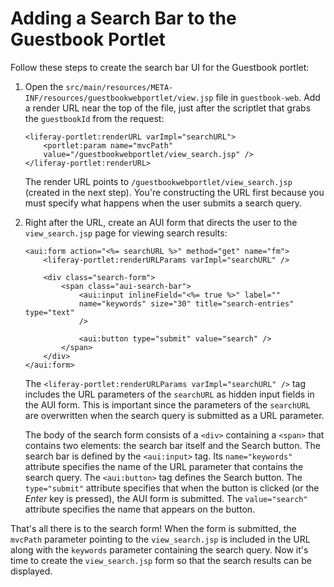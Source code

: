 # Adding a Search Bar to the Guestbook Portlet [](id=adding-a-search-bar-to-the-guestbook-portlet)

Follow these steps to create the search bar UI for the Guestbook portlet:

1.  Open the `src/main/resources/META-INF/resources/guestbookwebportlet/view.jsp`
    file in `guestbook-web`. Add a render URL near the top of the
    file, just after the scriptlet that grabs the `guestbookId` from the
    request:

        <liferay-portlet:renderURL varImpl="searchURL">
            <portlet:param name="mvcPath" 
            value="/guestbookwebportlet/view_search.jsp" />
        </liferay-portlet:renderURL>

    The render URL points to `/guestbookwebportlet/view_search.jsp` (created in
    the next step). You're constructing the URL first because you must specify
    what happens when the user submits a search query. 

2.  Right after the URL, create an AUI form that directs the user to the
    `view_search.jsp` page for viewing search results:

        <aui:form action="<%= searchURL %>" method="get" name="fm">
            <liferay-portlet:renderURLParams varImpl="searchURL" />

            <div class="search-form">
                <span class="aui-search-bar">
                    <aui:input inlineField="<%= true %>" label="" 
                    name="keywords" size="30" title="search-entries" type="text"
                    />

                    <aui:button type="submit" value="search" />
                </span>
            </div>
        </aui:form>

    The `<liferay-portlet:renderURLParams varImpl="searchURL" />` tag includes
    the URL parameters of the `searchURL` as hidden input fields in the AUI
    form. This is important since the parameters of the `searchURL` are
    overwritten when the search query is submitted as a URL parameter.

    The body of the search form consists of a `<div>` containing a `<span>` that
    contains two elements: the search bar itself and the Search button. The 
    search bar is defined by the `<aui:input>` tag. Its `name="keywords"` 
    attribute specifies the name of the URL parameter that contains the search 
    query. The `<aui:button>` tag defines the Search button. The `type="submit"` 
    attribute specifies that when the button is clicked (or the *Enter* key is 
    pressed), the AUI form is submitted. The `value="search"` attribute 
    specifies the name that appears on the button.

That's all there is to the search form! When the form is submitted, the
`mvcPath` parameter pointing to the `view_search.jsp` is included in the
URL along with the `keywords` parameter containing the search query. Now it's
time to create the `view_search.jsp` form so that the search results can be
displayed.
